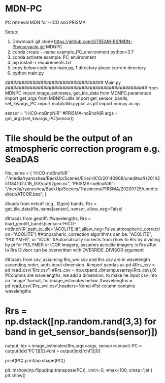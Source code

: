 # MDN-PC
PC retrieval MDN for HICO and PRISMA

Setup:
1. Download: git clone https://github.com/STREAM-RS/MDN-Phycocyanin.git MDNPC
2. conda create --name example_PC_environment python=3.7
3. conda activate example_PC_environment
4. pip install -r requirements.txt 
5. copy below code into main.py, 1 directory above current directory
6. python main.py


#################################### Main.py ####################################################
from MDNPC import image_estimates, get_tile_data
from MDNPC.parameters import get_args
from MDNPC.utils import get_sensor_bands, set_kwargs_PC
import matplotlib.pyplot as plt
import numpy as np

sensor = "HICO-noBnoNIR" #PRISMA-noBnoNIR
args = get_args(set_kwargs_PC(sensor))

# Tile should be the output of an atmospheric correction program e.g. SeaDAS
file_name = {
    'HICO-noBnoNIR' :"/media/ryanoshea/BackUp/Scenes/Erie/HICO/20140908/unedited/H2014251184102.L1B_ISS/out/l2gen.nc",
    'PRISMA-noBnoNIR' : "/media/ryanoshea/BackUp/Scenes/Trasimeno/PRISMA/20200725/unedited/out/ATCOR.bsq",
}

#loads from netcdf (e.g., l2gen)
bands, Rrs = get_tile_data(file_name[sensor], sensor, allow_neg=False)

##loads from geotiff:
#wavelengths, Rrs = load_geotiff_bands(sensor='HICO-noBnoNIR',path_to_tile="ACOLITE.tif",allow_neg=False,atmospheric_correction="ACOLITE")
#Atmospheric_correction algorithms can be: "ACOLITE", "POLYMER", or "iCOR"
#Automatically corrects from rhow to Rrs by dividing by pi for POLYMER or iCOR imagery, assumes accolite imagery is Rrs
#Rw to Rrs Divisor can be overwritten with OVERRIDE_DIVISOR argument

##loads from csv, assuming Rrs_wvl.csv and Rrs.csv are in wavelength ascending order, adds input dimension.
#import pandas as pd
#Rrs_csv = pd.read_csv('Rrs.csv')
#Rrs_csv = np.expand_dims(np.asarray(Rrs_csv),0) #Columns are wavelengths, we add a dimension, to make he input csv into an 'image' format, for image_estimates below.
#wavelengths  = pd.read_csv('Rrs_wvl.csv',headers=None) #1st column contains wavelengths


# Rrs = np.dstack([np.random.rand(3,3) for band in get_sensor_bands(sensor)])
output, idx = image_estimates(Rrs,args=args, sensor=sensor)
PC = output[idx['PC']][0]
#chl = output[idx['chl']][0]

print(PC)
print(np.shape(PC))

plt.imshow(np.flipud(np.transpose(PC)), vmin=0, vmax=100, cmap='jet')
plt.show()


